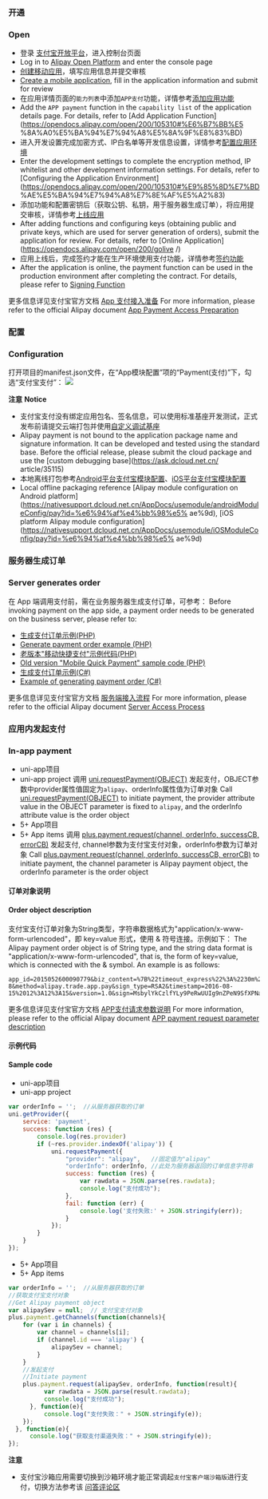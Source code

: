 ### 开通  
### Open
- 登录 [支付宝开放平台](https://open.alipay.com/)，进入控制台页面
- Log in to [Alipay Open Platform](https://open.alipay.com/) and enter the console page
- [创建移动应用](https://opendocs.alipay.com/open/200/105310)，填写应用信息并提交审核
- [Create a mobile application](https://opendocs.alipay.com/open/200/105310), fill in the application information and submit for review
- 在应用详情页面的`能力列表`中添加`APP支付`功能，详情参考[添加应用功能](https://opendocs.alipay.com/open/200/105310#%E6%B7%BB%E5%8A%A0%E5%BA%94%E7%94%A8%E5%8A%9F%E8%83%BD)
- Add the `APP payment` function in the `capability list` of the application details page. For details, refer to [Add Application Function](https://opendocs.alipay.com/open/200/105310#%E6%B7%BB%E5 %8A%A0%E5%BA%94%E7%94%A8%E5%8A%9F%E8%83%BD)
- 进入开发设置完成加密方式、IP白名单等开发信息设置，详情参考[配置应用环境](https://opendocs.alipay.com/open/200/105310#%E9%85%8D%E7%BD%AE%E5%BA%94%E7%94%A8%E7%8E%AF%E5%A2%83)
- Enter the development settings to complete the encryption method, IP whitelist and other development information settings. For details, refer to [Configuring the Application Environment](https://opendocs.alipay.com/open/200/105310#%E9%85%8D%E7%BD %AE%E5%BA%94%E7%94%A8%E7%8E%AF%E5%A2%83)
- 添加功能和配置密钥后（获取公钥、私钥，用于服务器生成订单），将应用提交审核，详情参考[上线应用](https://opendocs.alipay.com/open/200/golive/)
- After adding functions and configuring keys (obtaining public and private keys, which are used for server generation of orders), submit the application for review. For details, refer to [Online Application](https://opendocs.alipay.com/open/200/golive /)
- 应用上线后，完成签约才能在生产环境使用支付功能，详情参考[签约功能](https://opendocs.alipay.com/open/200/105314/)
- After the application is online, the payment function can be used in the production environment after completing the contract. For details, please refer to [Signing Function](https://opendocs.alipay.com/open/200/105314/)

更多信息详见支付宝官方文档 [App 支付接入准备](https://opendocs.alipay.com/open/204/105297/)
For more information, please refer to the official Alipay document [App Payment Access Preparation](https://opendocs.alipay.com/open/204/105297/)


### 配置  
### Configuration
打开项目的manifest.json文件，在“App模块配置”项的“Payment(支付)”下，勾选“支付宝支付”：
![](https://native-res.dcloud.net.cn/images/uniapp/payment/alipay_setup_manifest_info.png)

**注意**
**Notice**
- 支付宝支付没有绑定应用包名、签名信息，可以使用标准基座开发测试，正式发布前请提交云端打包并使用[自定义调试基座](https://ask.dcloud.net.cn/article/35115)
- Alipay payment is not bound to the application package name and signature information. It can be developed and tested using the standard base. Before the official release, please submit the cloud package and use the [custom debugging base](https://ask.dcloud.net.cn/ article/35115)
- 本地离线打包参考[Android平台支付宝模块配置](https://nativesupport.dcloud.net.cn/AppDocs/usemodule/androidModuleConfig/pay?id=%e6%94%af%e4%bb%98%e5%ae%9d)、[iOS平台支付宝模块配置](https://nativesupport.dcloud.net.cn/AppDocs/usemodule/iOSModuleConfig/pay?id=%e6%94%af%e4%bb%98%e5%ae%9d)
- Local offline packaging reference [Alipay module configuration on Android platform](https://nativesupport.dcloud.net.cn/AppDocs/usemodule/androidModuleConfig/pay?id=%e6%94%af%e4%bb%98%e5% ae%9d), [iOS platform Alipay module configuration](https://nativesupport.dcloud.net.cn/AppDocs/usemodule/iOSModuleConfig/pay?id=%e6%94%af%e4%bb%98%e5% ae%9d)


### 服务器生成订单  
### Server generates order
在 App 端调用支付前，需在业务服务器生成支付订单，可参考：
Before invoking payment on the app side, a payment order needs to be generated on the business server, please refer to:
- [生成支付订单示例(PHP)](https://github.com/dcloudio/H5P.Server/tree/master/payment/alipayrsa2)
- [Generate payment order example (PHP)](https://github.com/dcloudio/H5P.Server/tree/master/payment/alipayrsa2)
- [老版本"移动快捷支付"示例代码(PHP)](https://github.com/dcloudio/H5P.Server/tree/master/payment/alipay)
- [Old version "Mobile Quick Payment" sample code (PHP)](https://github.com/dcloudio/H5P.Server/tree/master/payment/alipay)
- [生成支付订单示例(C#)](http://ask.dcloud.net.cn/article/197)
- [Example of generating payment order (C#)](http://ask.dcloud.net.cn/article/197)

更多信息详见支付宝官方文档 [服务端接入流程](https://opendocs.alipay.com/open/204/01dcc0)
For more information, please refer to the official Alipay document [Server Access Process](https://opendocs.alipay.com/open/204/01dcc0)


### 应用内发起支付  
### In-app payment

- uni-app项目  
- uni-app project
调用 [uni.requestPayment(OBJECT)](https://uniapp.dcloud.io/api/plugins/payment?id=requestpayment) 发起支付，OBJECT参数中provider属性值固定为`alipay`、orderInfo属性值为订单对象
Call [uni.requestPayment(OBJECT)](https://uniapp.dcloud.io/api/plugins/payment?id=requestpayment) to initiate payment, the provider attribute value in the OBJECT parameter is fixed to `alipay`, and the orderInfo attribute value is the order object
- 5+ App项目  
- 5+ App items
调用 [plus.payment.request(channel, orderInfo, successCB, errorCB)](https://www.html5plus.org/doc/zh_cn/payment.html#plus.payment.request) 发起支付, channel参数为支付宝支付对象，orderInfo参数为订单对象
Call [plus.payment.request(channel, orderInfo, successCB, errorCB)](https://www.html5plus.org/doc/zh_cn/payment.html#plus.payment.request) to initiate payment, the channel parameter is Alipay payment object, the orderInfo parameter is the order object


#### 订单对象说明  
#### Order object description
支付宝支付订单对象为String类型，字符串数据格式为"application/x-www-form-urlencoded"，即 key=value 形式，使用 & 符号连接。示例如下：
The Alipay payment order object is of String type, and the string data format is "application/x-www-form-urlencoded", that is, the form of key=value, which is connected with the & symbol. An example is as follows:
```
app_id=2015052600090779&biz_content=%7B%22timeout_express%22%3A%2230m%22%2C%22seller_id%22%3A%22%22%2C%22product_code%22%3A%22QUICK_MSECURITY_PAY%22%2C%22total_amount%22%3A%220.02%22%2C%22subject%22%3A%221%22%2C%22body%22%3A%22%E6%88%91%E6%98%AF%E6%B5%8B%E8%AF%95%E6%95%B0%E6%8D%AE%22%2C%22out_trade_no%22%3A%22314VYGIAGG7ZOYY%22%7D&charset=utf-8&method=alipay.trade.app.pay&sign_type=RSA2&timestamp=2016-08-15%2012%3A12%3A15&version=1.0&sign=MsbylYkCzlfYLy9PeRwUUIg9nZPeN9SfXPNavUCroGKR5Kqvx0nEnd3eRmKxJuthNUx4ERCXe552EV9PfwexqW%2B1wbKOdYtDIb4%2B7PL3Pc94RZL0zKaWcaY3tSL89%2FuAVUsQuFqEJdhIukuKygrXucvejOUgTCfoUdwTi7z%2BZzQ%3D
```

更多信息详见支付宝官方文档 [APP支付请求参数说明](https://opendocs.alipay.com/open/204/105465/)
For more information, please refer to the official Alipay document [APP payment request parameter description](https://opendocs.alipay.com/open/204/105465/)


#### 示例代码
#### Sample code
- uni-app项目  
- uni-app project
``` js
var orderInfo = '';  //从服务器获取的订单
uni.getProvider({
    service: 'payment',
    success: function (res) {
        console.log(res.provider)
        if (~res.provider.indexOf('alipay')) {
            uni.requestPayment({
                "provider": "alipay",   //固定值为"alipay"
                "orderInfo": orderInfo, //此处为服务器返回的订单信息字符串
                success: function (res) {
                    var rawdata = JSON.parse(res.rawdata);
                    console.log("支付成功");
                },
                fail: function (err) {
                    console.log('支付失败:' + JSON.stringify(err));
                }
            });
        }
    }
});
```

- 5+ App项目
- 5+ App items
``` js
var orderInfo = '';  //从服务器获取的订单
//获取支付宝支付对象
//Get Alipay payment object
var alipaySev = null;  // 支付宝支付对象
plus.payment.getChannels(function(channels){
    for (var i in channels) {
        var channel = channels[i];
        if (channel.id === 'alipay') {
            alipaySev = channel;
        }
    }
    //发起支付
    //Initiate payment
    plus.payment.request(alipaySev, orderInfo, function(result){
          var rawdata = JSON.parse(result.rawdata);
          console.log("支付成功");
      }, function(e){
          console.log("支付失败：" + JSON.stringify(e));
    });
  }, function(e){
      console.log("获取支付渠道失败：" + JSON.stringify(e));
});
```

**注意**
- 支付宝沙箱应用需要切换到沙箱环境才能正常调起`支付宝客户端沙箱版`进行支付，切换方法参考该 [问答评论区](https://ask.dcloud.net.cn/question/85173)

